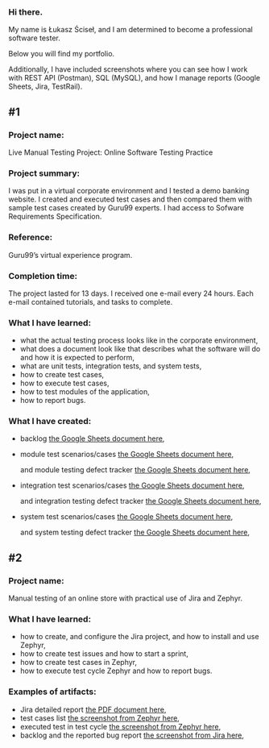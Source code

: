 ### Hi there.
My name is Łukasz Ściseł, and I am determined to become a professional software tester.

Below you will find my portfolio.

Additionally, I have included screenshots where you can see how I work with REST API (Postman), SQL (MySQL), and how I manage reports (Google Sheets, Jira, TestRail).

## #1
### Project name:
Live Manual Testing Project: Online Software Testing Practice

### Project summary:
I was put in a virtual corporate environment and I tested a demo banking website. I created and executed test cases and then compared them with sample test cases created by Guru99 experts. I had access to Sofware Requirements Specification.

### Reference:
Guru99’s virtual experience program.

### Completion time:
The project lasted for 13 days. I received one e-mail every 24 hours. Each e-mail contained tutorials, and tasks to complete.

### What I have learned:
- what the actual testing process looks like in the corporate environment,
- what does a document look like that describes what the software will do and how it is expected to perform,
- what are unit tests, integration tests, and system tests,
- how to create test cases,
- how to execute test cases,
- how to test modules of the application,
- how to report bugs.

### What I have created:
- backlog [the Google Sheets document here](https://docs.google.com/spreadsheets/d/1cHQy8ifQJJT14hLBdCxtcXK6ndZrK823kww7ty21m38/edit#gid=0),
- module test scenarios/cases  [the Google Sheets document here](https://docs.google.com/spreadsheets/d/1nKiKVvcPngOHWtf-8-jgC08PRpVD76AHFl91wB2M8Bc/edit?usp=sharing),
  
  and module testing defect tracker  [the Google Sheets document here](https://docs.google.com/spreadsheets/d/18caTbhnhyFdd0_751qsvCvxSfd6pHNtMg2C9GFLhcTE/edit?usp=sharing),
  
- integration test scenarios/cases  [the Google Sheets document here](https://docs.google.com/spreadsheets/d/117-0vLWJUZ6y1AfD4A8hDZop-xujOKD514F6ICNOKTc/edit?usp=sharing),
  
  and integration testing defect tracker  [the Google Sheets document here](https://docs.google.com/spreadsheets/d/1ewQ22acefRgmsx2w6Qc7ArdStzv-7VZ6HRgvmkDAb7Y/edit?usp=sharing),
  
- system test scenarios/cases  [the Google Sheets document here](https://docs.google.com/spreadsheets/d/1t_3Zy7IhPQ7wYaRBm3bVSr5nY6jvcKCwfQVLQVLLAKE/edit?usp=sharing), 
  
  and system testing defect tracker  [the Google Sheets document here](https://docs.google.com/spreadsheets/d/1ylM4boIoCYbDwP8Wx4Lc9KYP1AU6n1YEQnfwCJX1pOc/edit), 

## #2
### Project name:
Manual testing of an online store with practical use of Jira and Zephyr.

### What I have learned:
- how to create, and configure the Jira project, and how to install and use Zephyr,
- how to create test issues and how to start a sprint,
- how to create test cases in Zephyr,
- how to execute test cycle Zephyr and how to report bugs.

### Examples of artifacts:
- Jira detailed report [the PDF document here](https://drive.google.com/file/d/1eCdbf6YVvSFhLBCu1bCqdJ5olrGrfMBy/view),
- test cases list [the screenshot from Zephyr here](https://drive.google.com/file/d/1OU-bxEBRfvdkLsZU4xZPkaHq3DlfhEeT/view),
- executed test in test cycle [the screenshot from Zephyr here](https://drive.google.com/file/d/1SK3kcJVQuuL9_NBdj2w-19TIWQ5nRJ-U/view?usp=sharing),
- backlog and the reported bug report [the screenshot from Jira here](https://drive.google.com/file/d/105cIAkqVyeFKrUococ4I3bGncGr2phx8/view),






<!--
**scisel/scisel** is a ✨ _special_ ✨ repository because its `README.md` (this file) appears on your GitHub profile.

Here are some ideas to get you started:

- 🔭 I’m currently working on ...
- 🌱 I’m currently learning ...
- 👯 I’m looking to collaborate on ...
- 🤔 I’m looking for help with ...
- 💬 Ask me about ...
- 📫 How to reach me: ...
- 😄 Pronouns: ...
- ⚡ Fun fact: ...
-->
